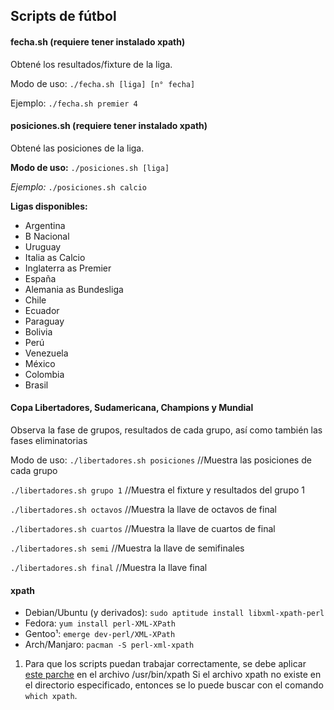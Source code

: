 ## Scripts de fútbol

#### fecha.sh (requiere tener instalado xpath)

Obtené los resultados/fixture de la liga.

Modo de uso:
`./fecha.sh [liga] [n° fecha]`

Ejemplo:
`./fecha.sh premier 4`


#### posiciones.sh (requiere tener instalado xpath)

Obtené las posiciones de la liga.

**Modo de uso:**
`./posiciones.sh [liga]`

*Ejemplo:*
`./posiciones.sh calcio`


**Ligas disponibles:**
+ Argentina
+ B Nacional
+ Uruguay
+ Italia as Calcio
+ Inglaterra as Premier
+ España
+ Alemania as Bundesliga
+ Chile
+ Ecuador
+ Paraguay
+ Bolivia
+ Perú
+ Venezuela
+ México
+ Colombia
+ Brasil


#### Copa Libertadores, Sudamericana, Champions y Mundial

Observa la fase de grupos, resultados de cada grupo, así como también las fases eliminatorias

Modo de uso:
`./libertadores.sh posiciones` //Muestra las posiciones de cada grupo

`./libertadores.sh grupo 1`    //Muestra el fixture y resultados del grupo 1 

`./libertadores.sh octavos`    //Muestra la llave de octavos de final

`./libertadores.sh cuartos`    //Muestra la llave de cuartos de final

`./libertadores.sh semi`       //Muestra la llave de semifinales

`./libertadores.sh final`      //Muestra la llave final


#### xpath

* Debian/Ubuntu (y derivados): `sudo aptitude install libxml-xpath-perl`
* Fedora: `yum install perl-XML-XPath`
* Gentoo¹: `emerge dev-perl/XML-XPath`
* Arch/Manjaro: `pacman -S perl-xml-xpath`

1. Para que los scripts puedan trabajar correctamente, se debe aplicar [este parche](https://gist.github.com/aaferrari/2bee720d1b8bac7a09ee) en el archivo /usr/bin/xpath
Si el archivo xpath no existe en el directorio especificado, entonces se lo puede buscar con el comando `which xpath`.
